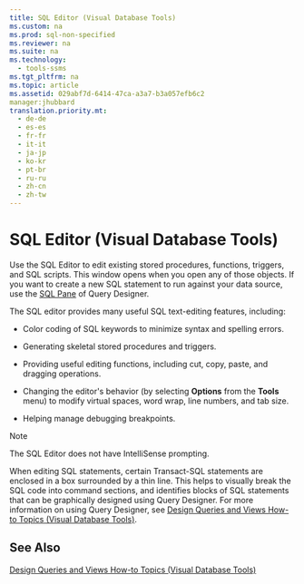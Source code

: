 ```yaml
---
title: SQL Editor (Visual Database Tools)
ms.custom: na
ms.prod: sql-non-specified
ms.reviewer: na
ms.suite: na
ms.technology: 
  - tools-ssms
ms.tgt_pltfrm: na
ms.topic: article
ms.assetid: 029abf7d-6414-47ca-a3a7-b3a057efb6c2
manager:jhubbard
translation.priority.mt: 
  - de-de
  - es-es
  - fr-fr
  - it-it
  - ja-jp
  - ko-kr
  - pt-br
  - ru-ru
  - zh-cn
  - zh-tw
---
```

# SQL Editor (Visual Database Tools)
Use the SQL Editor to edit existing stored procedures, functions, triggers, and SQL scripts. This window opens when you open any of those objects. If you want to create a new SQL statement to run against your data source, use the [SQL Pane](../content/SQL-Pane--Visual-Database-Tools-.md) of Query Designer.  
  
The SQL editor provides many useful SQL text\-editing features, including:  
  
-   Color coding of SQL keywords to minimize syntax and spelling errors.  
  
-   Generating skeletal stored procedures and triggers.  
  
-   Providing useful editing functions, including cut, copy, paste, and dragging operations.  
  
-   Changing the editor's behavior (by selecting **Options** from the **Tools** menu) to modify virtual spaces, word wrap, line numbers, and tab size.  
  
-   Helping manage debugging breakpoints.  
  
> [!NOTE]  
> The SQL Editor does not have IntelliSense prompting.  
  
When editing SQL statements, certain Transact\-SQL statements are enclosed in a box surrounded by a thin line. This helps to visually break the SQL code into command sections, and identifies blocks of SQL statements that can be graphically designed using Query Designer. For more information on using Query Designer, see [Design Queries and Views How-to Topics &#40;Visual Database Tools&#41;](../content/Design-Queries-and-Views-How-to-Topics--Visual-Database-Tools-.md).  
  
## See Also  
[Design Queries and Views How-to Topics &#40;Visual Database Tools&#41;](../content/Design-Queries-and-Views-How-to-Topics--Visual-Database-Tools-.md)  
  
